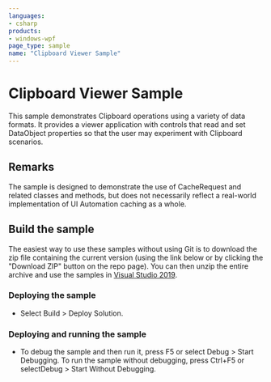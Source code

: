 ```yaml
---
languages:
- csharp
products:
- windows-wpf
page_type: sample
name: "Clipboard Viewer Sample"
---
```


# Clipboard Viewer Sample
This sample demonstrates Clipboard operations using a variety of data formats. It provides a viewer application with controls that read and set DataObject properties so that the user may experiment with Clipboard scenarios.

## Remarks
The sample is designed to demonstrate the use of CacheRequest and related classes and methods, but does not necessarily reflect a real-world implementation of UI Automation caching as a whole.

## Build the sample
The easiest way to use these samples without using Git is to download the zip file containing the current version (using the link below or by clicking the "Download ZIP" button on the repo page). You can then unzip the entire archive and use the samples in [Visual Studio 2019](https://www.visualstudio.com/wpf-vs).

### Deploying the sample
- Select Build > Deploy Solution. 

### Deploying and running the sample
- To debug the sample and then run it, press F5 or select Debug >  Start Debugging. To run the sample without debugging, press Ctrl+F5 or selectDebug > Start Without Debugging. 


